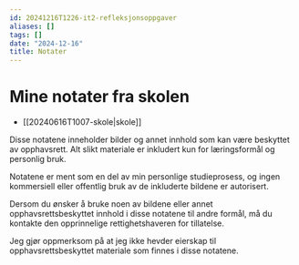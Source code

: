 ```yaml
---
id: 20241216T1226-it2-refleksjonsoppgaver
aliases: []
tags: []
date: "2024-12-16"
title: Notater
---
```


# Mine notater fra skolen

- [[20240616T1007-skole|skole]]

Disse notatene inneholder bilder og annet innhold som kan være beskyttet av opphavsrett. Alt slikt materiale er inkludert kun for læringsformål og personlig bruk.

Notatene er ment som en del av min personlige studieprosess, og ingen kommersiell eller offentlig bruk av de inkluderte bildene er autorisert.

Dersom du ønsker å bruke noen av bildene eller annet opphavsrettsbeskyttet innhold i disse notatene til andre formål, må du kontakte den opprinnelige rettighetshaveren for tillatelse.

Jeg gjør oppmerksom på at jeg ikke hevder eierskap til opphavsrettsbeskyttet materiale som finnes i disse notatene.
